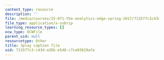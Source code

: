 ```yaml
---
content_type: resource
description: ''
file: /media/courses/15-071-the-analytics-edge-spring-2017/713577c3c43da26be548c7ca03829afa_j1d4_wrUEVs.srt
file_type: application/x-subrip
learning_resource_types: []
ocw_type: OCWFile
parent_uid: null
resourcetype: Other
title: 3play caption file
uid: 713577c3-c43d-a26b-e548-c7ca03829afa
---
```

